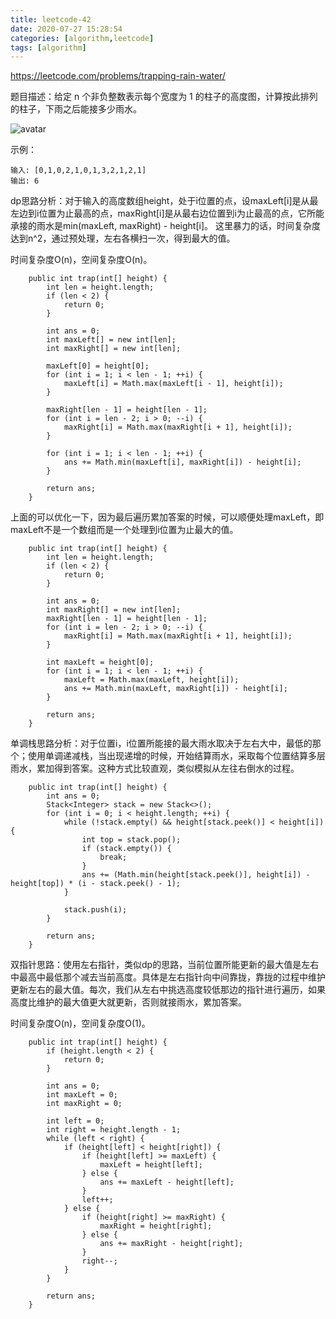 ```yaml
---
title: leetcode-42
date: 2020-07-27 15:28:54
categories: [algorithm,leetcode]
tags: [algorithm]
---
```

https://leetcode.com/problems/trapping-rain-water/

题目描述：给定 n 个非负整数表示每个宽度为 1 的柱子的高度图，计算按此排列的柱子，下雨之后能接多少雨水。

![avatar](http://assets.leetcode-cn.com/aliyun-lc-upload/uploads/2018/10/22/rainwatertrap.png)

示例：
```
输入: [0,1,0,2,1,0,1,3,2,1,2,1]
输出: 6
```

dp思路分析：对于输入的高度数组height，处于i位置的点，设maxLeft[i]是从最左边到i位置为止最高的点，maxRight[i]是从最右边位置到i为止最高的点，它所能承接的雨水是min(maxLeft, maxRight) - height[i]。
这里暴力的话，时间复杂度达到n^2，通过预处理，左右各横扫一次，得到最大的值。

时间复杂度O(n)，空间复杂度O(n)。

```
    public int trap(int[] height) {
        int len = height.length;
        if (len < 2) {
            return 0;
        }

        int ans = 0;
        int maxLeft[] = new int[len];
        int maxRight[] = new int[len];

        maxLeft[0] = height[0];
        for (int i = 1; i < len - 1; ++i) {
            maxLeft[i] = Math.max(maxLeft[i - 1], height[i]);
        }

        maxRight[len - 1] = height[len - 1];
        for (int i = len - 2; i > 0; --i) {
            maxRight[i] = Math.max(maxRight[i + 1], height[i]);
        }

        for (int i = 1; i < len - 1; ++i) {
            ans += Math.min(maxLeft[i], maxRight[i]) - height[i];
        }

        return ans;
    }
```

上面的可以优化一下，因为最后遍历累加答案的时候，可以顺便处理maxLeft，即maxLeft不是一个数组而是一个处理到i位置为止最大的值。

```
    public int trap(int[] height) {
        int len = height.length;
        if (len < 2) {
            return 0;
        }

        int ans = 0;
        int maxRight[] = new int[len];
        maxRight[len - 1] = height[len - 1];
        for (int i = len - 2; i > 0; --i) {
            maxRight[i] = Math.max(maxRight[i + 1], height[i]);
        }

        int maxLeft = height[0];
        for (int i = 1; i < len - 1; ++i) {
            maxLeft = Math.max(maxLeft, height[i]);
            ans += Math.min(maxLeft, maxRight[i]) - height[i];
        }

        return ans;
    }
```

单调栈思路分析：对于位置i，i位置所能接的最大雨水取决于左右大中，最低的那个；使用单调递减栈，当出现递增的时候，开始结算雨水，采取每个位置结算多层雨水，累加得到答案。这种方式比较直观，类似模拟从左往右倒水的过程。

```
    public int trap(int[] height) {
        int ans = 0;
        Stack<Integer> stack = new Stack<>();
        for (int i = 0; i < height.length; ++i) {
            while (!stack.empty() && height[stack.peek()] < height[i]) {
                int top = stack.pop();
                if (stack.empty()) {
                    break;
                }
                ans += (Math.min(height[stack.peek()], height[i]) - height[top]) * (i - stack.peek() - 1);
            }

            stack.push(i);
        }

        return ans;
    }
```

双指针思路：使用左右指针，类似dp的思路，当前位置所能更新的最大值是左右中最高中最低那个减去当前高度。具体是左右指针向中间靠拢，靠拢的过程中维护更新左右的最大值。每次，我们从左右中挑选高度较低那边的指针进行遍历，如果高度比维护的最大值更大就更新，否则就接雨水，累加答案。

时间复杂度O(n)，空间复杂度O(1)。

```
    public int trap(int[] height) {
        if (height.length < 2) {
            return 0;
        }

        int ans = 0;
        int maxLeft = 0;
        int maxRight = 0;

        int left = 0;
        int right = height.length - 1;
        while (left < right) {
            if (height[left] < height[right]) {
                if (height[left] >= maxLeft) {
                    maxLeft = height[left];
                } else {
                    ans += maxLeft - height[left];
                }
                left++;
            } else {
                if (height[right] >= maxRight) {
                    maxRight = height[right];
                } else {
                    ans += maxRight - height[right];
                }
                right--;
            }
        }

        return ans;
    }
```
